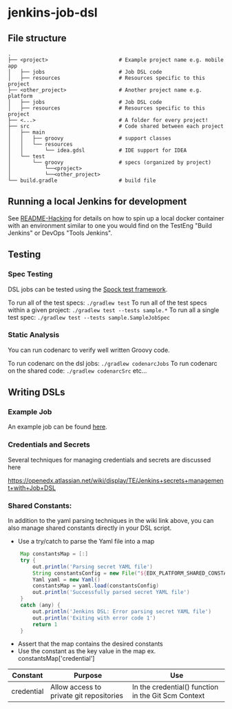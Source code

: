 # jenkins-job-dsl

## File structure

    .
    ├── <project>                       # Example project name e.g. mobile app
    │   ├── jobs                        # Job DSL code
    │   ├── resources                   # Resources specific to this project
    ├── <other_project>                 # Another project name e.g. platform
    │   ├── jobs                        # Job DSL code
    │   ├── resources                   # Resources specific to this project
    ├── <...>                           # A folder for every project!
    ├── src                             # Code shared between each project
    │   ├── main
    │   │   ├── groovy                  # support classes
    │   │   └── resources
    │   │       └── idea.gdsl           # IDE support for IDEA
    │   └── test
    │       └── groovy                  # specs (organized by project)
    │           └──<project>
    │           └──<other_project>
    └── build.gradle                    # build file

## Running a local Jenkins for development

See [README-Hacking](README-Hacking.md) for details on how to spin up a local docker container with
an environment similar to one you would find on the TestEng "Build Jenkins" or DevOps "Tools Jenkins".

## Testing

### Spec Testing
DSL jobs can be tested using the [Spock test framework](http://spockframework.github.io/spock/docs/1.0/index.html). 

To run all of the test specs:
`./gradlew test`
To run all of the test specs within a given project:
`./gradlew test --tests sample.*`
To run all a single test spec:
`./gradlew test --tests sample.SampleJobSpec`

### Static Analysis
You can run codenarc to verify well written Groovy code.

To run codenarc on the dsl jobs:
`./gradlew codenarcJobs`
To run codenarc on the shared code:
`./gradlew codenarcSrc`
etc...

## Writing DSLs

### Example Job
An example job can be found [here](platform/jobs/exampleJob.groovy). 

### Credentials and Secrets

Several techniques for managing credentials and secrets are discussed here

https://openedx.atlassian.net/wiki/display/TE/Jenkins+secrets+management+with+Job+DSL

### Shared Constants:

In addition to the yaml parsing techniques in the wiki link above, you can also manage
shared constants directly in your DSL script.
* Use a try/catch to parse the Yaml file into a map
```groovy
    Map constantsMap = [:]
    try {
        out.println('Parsing secret YAML file')
        String constantsConfig = new File("${EDX_PLATFORM_SHARED_CONSTANTS}").text
        Yaml yaml = new Yaml()
        constantsMap = yaml.load(constantsConfig)
        out.println('Successfully parsed secret YAML file')
    }
    catch (any) {
        out.println('Jenkins DSL: Error parsing secret YAML file')
        out.println('Exiting with error code 1')
        return 1
    }
```
* Assert that the map contains the desired constants
* Use the constant as the key value in the map ex. constantsMap['credential']

Constant | Purpose | Use
------------ | ------------- | -------------
credential | Allow access to private git repositories | In the credential() function in the Git Scm Context
